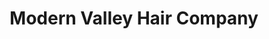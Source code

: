 ---
title: "Modern Valley Hair Company"
url: /marion/modern-valley-hair-company/
shop: hairdresser
---